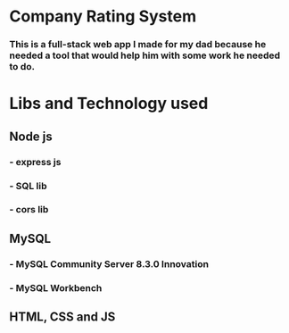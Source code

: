 # Company Rating  System 

### This is a full-stack web app I made for my dad because he needed a tool that would help him with some work he needed to do. 

# Libs and Technology used
## Node js
### - express js 
### - SQL lib
### - cors lib

## MySQL
### - MySQL Community Server 8.3.0 Innovation
### - MySQL Workbench

## HTML, CSS and JS

